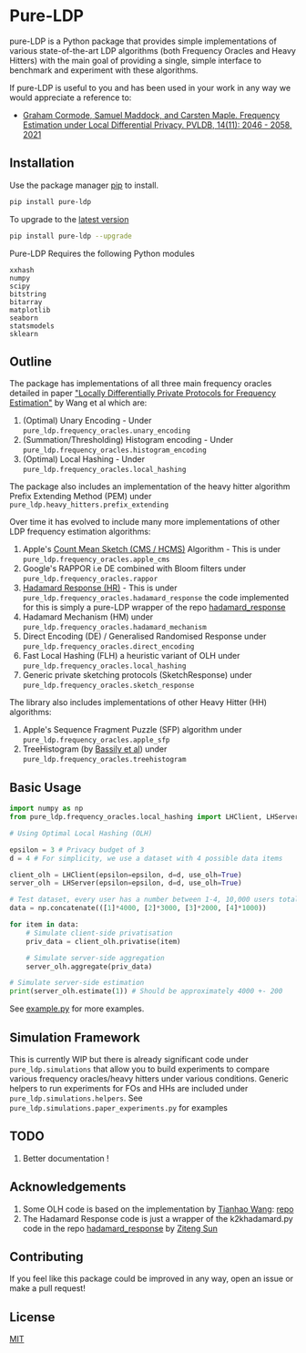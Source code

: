# Pure-LDP

pure-LDP is a Python package that provides simple implementations of various state-of-the-art LDP algorithms (both Frequency Oracles and Heavy Hitters) with the main goal of providing a single, simple interface to benchmark and experiment with these algorithms.

If pure-LDP is useful to you and has been used in your work in any way we would appreciate a reference to:

* [Graham Cormode, Samuel Maddock, and Carsten Maple. Frequency Estimation under Local Differential Privacy. PVLDB, 14(11): 2046 - 2058, 2021](http://vldb.org/pvldb/vol14/p2046-cormode.pdf)

## Installation

Use the package manager [pip](https://pip.pypa.io/en/stable/) to install.

```bash
pip install pure-ldp
```
To upgrade to the [latest version](https://pypi.org/project/pure-ldp/)
```bash
pip install pure-ldp --upgrade
```
Pure-LDP Requires the following Python modules 
```
xxhash
numpy
scipy
bitstring
bitarray
matplotlib
seaborn
statsmodels
sklearn
```

 ## Outline

The package has implementations of all three main frequency oracles detailed in paper 
["Locally Differentially Private Protocols for Frequency Estimation"](https://www.usenix.org/conference/usenixsecurity17/technical-sessions/presentation/wang-tianhao) by Wang et al which are:
1. (Optimal) Unary Encoding - Under ```pure_ldp.frequency_oracles.unary_encoding``` 
2. (Summation/Thresholding) Histogram encoding - Under ```pure_ldp.frequency_oracles.histogram_encoding``` 
3. (Optimal) Local Hashing - Under ```pure_ldp.frequency_oracles.local_hashing```

The package also includes an implementation of the heavy hitter algorithm Prefix Extending Method (PEM) under ```pure_ldp.heavy_hitters.prefix_extending```

Over time it has evolved to include many more implementations of other LDP frequency estimation algorithms:
1. Apple's [Count Mean Sketch (CMS / HCMS)](https://machinelearning.apple.com/research/learning-with-privacy-at-scale) Algorithm - This is under ```pure_ldp.frequency_oracles.apple_cms```
2. Google's RAPPOR i.e DE combined with Bloom filters under ```pure_ldp.frequency_oracles.rappor```
3. [Hadamard Response (HR)](https://arxiv.org/abs/1802.04705) - This is under ```pure_ldp.frequency_oracles.hadamard_response``` the code implemented for this is simply a pure-LDP wrapper of the repo [hadamard_response](https://github.com/zitengsun/hadamard_response)
4. Hadamard Mechanism (HM) under ```pure_ldp.frequency_oracles.hadamard_mechanism```
5. Direct Encoding (DE) / Generalised Randomised Response under ```pure_ldp.frequency_oracles.direct_encoding```
6. Fast Local Hashing (FLH) a heuristic variant of OLH under ```pure_ldp.frequency_oracles.local_hashing```
7. Generic private sketching protocols (SketchResponse) under ```pure_ldp.frequency_oracles.sketch_response```

The library also includes implementations of other Heavy Hitter (HH) algorithms:
 1. Apple's Sequence Fragment Puzzle (SFP) algorithm under ```pure_ldp.frequency_oracles.apple_sfp```
 2. TreeHistogram (by [Bassily et al](https://arxiv.org/abs/1707.04982)) under ```pure_ldp.frequency_oracles.treehistogram```
 
## Basic Usage

```python
import numpy as np
from pure_ldp.frequency_oracles.local_hashing import LHClient, LHServer

# Using Optimal Local Hashing (OLH)

epsilon = 3 # Privacy budget of 3
d = 4 # For simplicity, we use a dataset with 4 possible data items

client_olh = LHClient(epsilon=epsilon, d=d, use_olh=True)
server_olh = LHServer(epsilon=epsilon, d=d, use_olh=True)

# Test dataset, every user has a number between 1-4, 10,000 users total
data = np.concatenate(([1]*4000, [2]*3000, [3]*2000, [4]*1000))

for item in data:
    # Simulate client-side privatisation
    priv_data = client_olh.privatise(item)

    # Simulate server-side aggregation
    server_olh.aggregate(priv_data)

# Simulate server-side estimation
print(server_olh.estimate(1)) # Should be approximately 4000 +- 200

```

See [example.py](https://github.com/Samuel-Maddock/pure-LDP/blob/master/example.py) for more examples.


 ## Simulation Framework
 
 This is currently WIP but there is already significant code under ```pure_ldp.simulations``` that allow you to build experiments to compare various frequency oracles/heavy hitters under various conditions. Generic helpers to run experiments for FOs and HHs are included under ```pure_ldp.simulations.helpers```. See ```pure_ldp.simulations.paper_experiments.py``` for examples
 

## TODO
1. Better documentation !

## Acknowledgements

1. Some OLH code is based on the implementation by [Tianhao Wang](https://github.com/vvv214): [repo](https://github.com/vvv214/LDP_Protocols/blob/master/olh.py)
2. The Hadamard Response code is just a wrapper of the k2khadamard.py code in the repo [hadamard_response](https://github.com/zitengsun/hadamard_response) by [Ziteng Sun](https://github.com/zitengsun)

## Contributing
If you feel like this package could be improved in any way, open an issue or make a pull request!


## License
[MIT](https://choosealicense.com/licenses/mit/)
